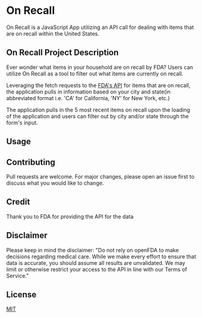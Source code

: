 # On Recall

On Recall is a JavaScript App utilizing an API call for dealing with items that are on recall within the United States.

## On Recall Project Description

Ever wonder what items in your household are on recall by FDA? Users can utilize On Recall as a tool to filter out what items are currently on recall. 

Leveraging the fetch requests to the [FDA's API](https://api.fda.gov/food/enforcement.json?limit=100) for items that are on recall, the application pulls in information based on your city and state(in abbreviated format i.e. 'CA' for California, 'NY' for New York, etc.)

The application pulls in the 5 most recent items on recall upon the loading of the application and users can filter out by city and/or state through the form's input.


## Usage



## Contributing
Pull requests are welcome. For major changes, please open an issue first to discuss what you would like to change.


## Credit
Thank you to FDA for providing the API for the data

## Disclaimer
Please keep in mind the disclaimer: "Do not rely on openFDA to make decisions regarding medical care. While we make every effort to ensure that data is accurate, you should assume all results are unvalidated. We may limit or otherwise restrict your access to the API in line with our Terms of Service."

## License
[MIT](https://choosealicense.com/licenses/mit/)
